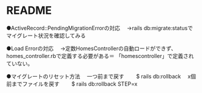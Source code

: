 # README

●ActiveRecord::PendingMigrationErrorの対応
　→rails db:migrate:statusでマイグレート状況を確認してみる

●Load Errorの対応
　→定数HomesControllerの自動ロードができず、homes_controller.rbで定義する必要がある＝ 「homescontroller」で定義されていない。

●マイグレートのリセット方法
　一つ前まで戻す
　　$ rails db:rollback
　x個前までファイルを戻す
　　$ rails db:rollback STEP=x